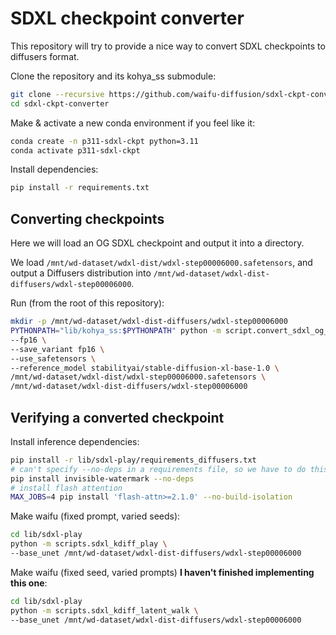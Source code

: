 # SDXL checkpoint converter

This repository will try to provide a nice way to convert SDXL checkpoints to diffusers format.

Clone the repository and its kohya_ss submodule:

```bash
git clone --recursive https://github.com/waifu-diffusion/sdxl-ckpt-converter.git
cd sdxl-ckpt-converter
```

Make & activate a new conda environment if you feel like it:
```bash
conda create -n p311-sdxl-ckpt python=3.11
conda activate p311-sdxl-ckpt
```

Install dependencies:

```bash
pip install -r requirements.txt
```

## Converting checkpoints

Here we will load an OG SDXL checkpoint and output it into a directory.

We load `/mnt/wd-dataset/wdxl-dist/wdxl-step00006000.safetensors`,
and output a Diffusers distribution into `/mnt/wd-dataset/wdxl-dist-diffusers/wdxl-step00006000`.

Run (from the root of this repository):

```bash
mkdir -p /mnt/wd-dataset/wdxl-dist-diffusers/wdxl-step00006000
PYTHONPATH="lib/kohya_ss:$PYTHONPATH" python -m script.convert_sdxl_og_ckpt_to_diffusers \
--fp16 \
--save_variant fp16 \
--use_safetensors \
--reference_model stabilityai/stable-diffusion-xl-base-1.0 \
/mnt/wd-dataset/wdxl-dist/wdxl-step00006000.safetensors \
/mnt/wd-dataset/wdxl-dist-diffusers/wdxl-step00006000
```

## Verifying a converted checkpoint

Install inference dependencies:

```bash
pip install -r lib/sdxl-play/requirements_diffusers.txt
# can't specify --no-deps in a requirements file, so we have to do this part separately
pip install invisible-watermark --no-deps
# install flash attention
MAX_JOBS=4 pip install 'flash-attn>=2.1.0' --no-build-isolation
```

Make waifu (fixed prompt, varied seeds):

```bash
cd lib/sdxl-play
python -m scripts.sdxl_kdiff_play \
--base_unet /mnt/wd-dataset/wdxl-dist-diffusers/wdxl-step00006000
```

Make waifu (fixed seed, varied prompts) **I haven't finished implementing this one**:

```bash
cd lib/sdxl-play
python -m scripts.sdxl_kdiff_latent_walk \
--base_unet /mnt/wd-dataset/wdxl-dist-diffusers/wdxl-step00006000
```